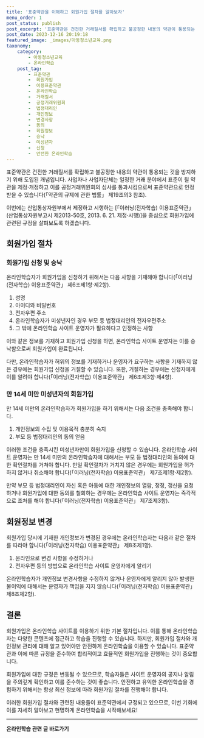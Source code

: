 ```yaml
---
title: '표준약관을 이해하고 회원가입 절차를 알아보자'
menu_order: 1
post_status: publish
post_excerpt: '표준약관은 건전한 거래질서를 확립하고 불공정한 내용의 약관이 통용되는 것을 방지하기 위해 도입된 개념입니다. 사업자나 사업자단체는 일정한 거래 분야에서 표준이 될 약관을 제정 개정하고 이를 공정거래위원회의 심사를 통과시킴으로써 표준약관으로 인정받을 수 있습니다  약관의 규제에 관한 법률  제19조의3 참조 .'
post_date: 2023-12-16 20:19:18
featured_image: _images/아동청소년교육.png
taxonomy:
    category:
        - 아동청소년교육
        - 온라인학습
    post_tag:
        - 표준약관
        -  회원가입
        -  이용표준약관
        -  온라인학습
        -  거래질서
        -  공정거래위원회
        -  법정대리인
        -  개인정보
        -  변경사항
        -  동의
        -  회원정보
        -  승낙
        -  미성년자
        -  신청
        -  안전한 온라인학습
---
```



표준약관은 건전한 거래질서를 확립하고 불공정한 내용의 약관이 통용되는 것을 방지하기 위해 도입된 개념입니다. 사업자나 사업자단체는 일정한 거래 분야에서 표준이 될 약관을 제정·개정하고 이를 공정거래위원회의 심사를 통과시킴으로써 표준약관으로 인정받을 수 있습니다(「약관의 규제에 관한 법률」 제19조의3 참조).

이번에는 산업통상자원부에서 제정하고 시행하는 [「이러닝(전자학습) 이용표준약관」 (산업통상자원부고시 제2013-50호, 2013. 6. 21. 제정·시행)]을 중심으로 회원가입에 관련된 규정을 살펴보도록 하겠습니다.

## 회원가입 절차

### 회원가입 신청 및 승낙

온라인학습자가 회원가입을 신청하기 위해서는 다음 사항을 기재해야 합니다(「이러닝(전자학습) 이용표준약관」 제6조제1항·제2항).

1. 성명
2. 아이디와 비밀번호
3. 전자우편 주소
4. 온라인학습자가 미성년자인 경우 부모 등 법정대리인의 전자우편주소
5. 그 밖에 온라인학습 사이트 운영자가 필요하다고 인정하는 사항

이와 같은 정보를 기재하고 회원가입 신청을 하면, 온라인학습 사이트 운영자는 이를 승낙함으로써 회원가입이 완료됩니다.

다만, 온라인학습자가 허위의 정보를 기재하거나 운영자가 요구하는 사항을 기재하지 않은 경우에는 회원가입 신청을 거절할 수 있습니다. 또한, 거절하는 경우에는 신청자에게 이를 알려야 합니다(「이러닝(전자학습) 이용표준약관」 제6조제3항·제4항).

### 만 14세 미만 미성년자의 회원가입

만 14세 미만의 온라인학습자가 회원가입을 하기 위해서는 다음 조건을 충족해야 합니다.

1. 개인정보의 수집 및 이용목적 충분히 숙지
2. 부모 등 법정대리인의 동의 얻음

이러한 조건을 충족시킨 미성년자만이 회원가입을 신청할 수 있습니다. 온라인학습 사이트 운영자는 만 14세 미만의 온라인학습자에 대해서는 부모 등 법정대리인의 동의에 대한 확인절차를 거쳐야 합니다. 만일 확인절차가 거치지 않은 경우에는 회원가입을 허가하지 않거나 취소해야 합니다(「이러닝(전자학습) 이용표준약관」 제7조제1항·제2항).

만약 부모 등 법정대리인이 자신 혹은 아동에 대한 개인정보의 열람, 정정, 갱신을 요청하거나 회원가입에 대한 동의를 철회하는 경우에는 온라인학습 사이트 운영자는 즉각적으로 조처를 해야 합니다(「이러닝(전자학습) 이용표준약관」 제7조제3항).

## 회원정보 변경

회원가입 당시에 기재한 개인정보가 변경된 경우에는 온라인학습자는 다음과 같은 절차를 따라야 합니다(「이러닝(전자학습) 이용표준약관」 제8조제1항).

1. 온라인으로 변경 사항을 수정하거나
2. 전자우편 등의 방법으로 온라인학습 사이트 운영자에게 알리기

온라인학습자가 개인정보 변경사항을 수정하지 않거나 운영자에게 알리지 않아 발생한 불이익에 대해서는 운영자가 책임을 지지 않습니다(「이러닝(전자학습) 이용표준약관」 제8조제2항).

## 결론

회원가입은 온라인학습 사이트를 이용하기 위한 기본 절차입니다. 이를 통해 온라인학습자는 다양한 콘텐츠에 접근하고 학습을 진행할 수 있습니다. 하지만, 회원가입 절차와 개인정보 관리에 대해 알고 있어야만 안전하게 온라인학습을 이용할 수 있습니다. 표준약관과 이에 따른 규정을 준수하여 합리적이고 효율적인 회원가입을 진행하는 것이 중요합니다.

회원가입에 대한 규정은 변동될 수 있으므로, 학습자들은 사이트 운영자의 공지나 알림을 주의깊게 확인하고 이를 준수하는 것이 좋습니다. 안전하고 유익한 온라인학습을 경험하기 위해서는 항상 최신 정보에 따라 회원가입 절차를 진행해야 합니다.

이러한 회원가입 절차와 관련된 내용들이 표준약관에서 규정되고 있으므로, 이번 기회에 이를 자세히 알아보고 현명하게 온라인학습을 시작해보세요!
<!-- wp:separator -->
<hr class="wp-block-separator has-alpha-channel-opacity"/>
<!-- /wp:separator -->

<!-- wp:group {"backgroundColor":"base","layout":{"type":"constrained"}} -->
<div class="wp-block-group has-base-background-color has-background"><!-- wp:paragraph {"align":"center","fontSize":"medium"} -->
<p class="has-text-align-center has-large-font-size"><strong>온라인학습 관련 글 바로가기</strong></p>
<!-- /wp:paragraph -->


<!-- wp:latest-posts
{"categories":[{"id":34417,"count":19,"description":"","link":"https://uknowlaw.com/category/%ec%98%a8%eb%9d%bc%ec%9d%b8%ed%95%99%ec%8a%b5/","name":"온라인학습","slug":"온라인학습","taxonomy":"category","parent":0,"meta":[],"_links":{"self":[{"href":"https://uknowlaw.com/wp-json/wp/v2/categories/34417"}],"collection":[{"href":"https://uknowlaw.com/wp-json/wp/v2/categories"}],"about":[{"href":"https://uknowlaw.com/wp-json/wp/v2/taxonomies/category"}],"wp:post_type":[{"href":"https://uknowlaw.com/wp-json/wp/v2/posts?categories=34417"}],"curies":[{"name":"wp","href":"https://api.w.org/{rel}","templated":true}]}}],"postsToShow":100,"excerptLength":28,"postLayout":"grid","columns":2,"featuredImageAlign":"left","featuredImageSizeSlug":"large","fontSize":"small"} /--></div>
<!-- /wp:group -->